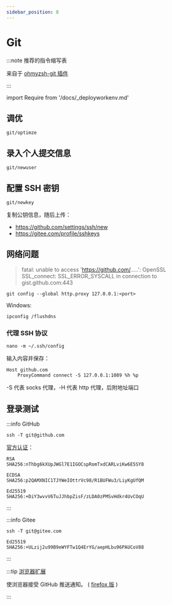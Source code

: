 ```yaml
---
sidebar_position: 8
---
```


# Git

:::note 推荐的指令缩写表

来自于 [ohmyzsh-git 插件](https://gitee.com/mirrors/oh-my-zsh/blob/master/plugins/git/README.md)

:::

import Require from '/docs/\_deployworkenv.md'

<Require />

## 调优

    git/optimze

## 录入个人提交信息

    git/newuser

## 配置 SSH 密钥

    git/newkey

复制公钥信息，随后上传：

- https://github.com/settings/ssh/new
- https://gitee.com/profile/sshkeys

## 网络问题

> fatal: unable to access 'https://github.com/.....': OpenSSL SSL_connect: SSL_ERROR_SYSCALL in connection to gist.github.com:443

    git config --global http.proxy 127.0.0.1:<port>

Windows:

    ipconfig /flushdns

### 代理 SSH 协议

    nano -m ~/.ssh/config

输入内容并保存：

```
Host github.com
    ProxyCommand connect -S 127.0.0.1:1089 %h %p
```

-S 代表 socks 代理，-H 代表 http 代理，后附地址端口

## 登录测试

<div className="no-admonition-uppercase-title">

:::info GitHub

    ssh -T git@github.com

[官方认证](https://docs.github.com/cn/authentication/keeping-your-account-and-data-secure/githubs-ssh-key-fingerprints)：

```
RSA
SHA256:nThbg6kXUpJWGl7E1IGOCspRomTxdCARLviKw6E5SY8

ECDSA
SHA256:p2QAMXNIC1TJYWeIOttrVc98/R1BUFWu3/LiyKgUfQM

Ed25519
SHA256:+DiY3wvvV6TuJJhbpZisF/zLDA0zPMSvHdkr4UvCOqU
```

:::

:::info Gitee

    ssh -T git@gitee.com

```
Ed25519
SHA256:+ULzij2u99B9eWYFTw1Q4ErYG/aepHLbu96PAUCoV88
```

:::

</div>

:::tip [浏览器扩展](https://chrome.google.com/webstore/detail/notifier-for-github/lmjdlojahmbbcodnpecnjnmlddbkjhnn)

使浏览器接受 GitHub 推送通知。
( [firefox 版](https://addons.mozilla.org/zh-CN/firefox/addon/notifier-for-github) )

:::
